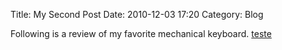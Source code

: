 Title: My Second Post
Date: 2010-12-03 17:20
Category: Blog

Following is a review of my favorite mechanical keyboard.
[teste]({filename}/pdfs/Contracheque.pdf)


